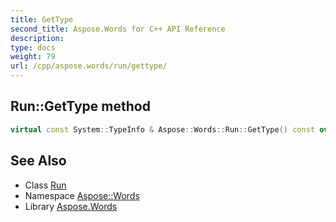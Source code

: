 ```yaml
---
title: GetType
second_title: Aspose.Words for C++ API Reference
description: 
type: docs
weight: 79
url: /cpp/aspose.words/run/gettype/
---
```

## Run::GetType method




```cpp
virtual const System::TypeInfo & Aspose::Words::Run::GetType() const override
```

## See Also

* Class [Run](../)
* Namespace [Aspose::Words](../../)
* Library [Aspose.Words](../../../)
